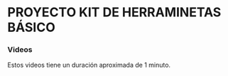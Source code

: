 # PROYECTO KIT DE HERRAMINETAS BÁSICO

### Videos

Estos videos tiene un duración aproximada de 1 minuto.
